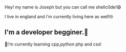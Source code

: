 Hey! my name is Joseph but you can call me shellc0de!😅

I live in england and i'm currently living here as well!🤓

I'm a developer begginer.🔐
------------------------------------------------------

📖I’m currently learning cpp,python php and css!









